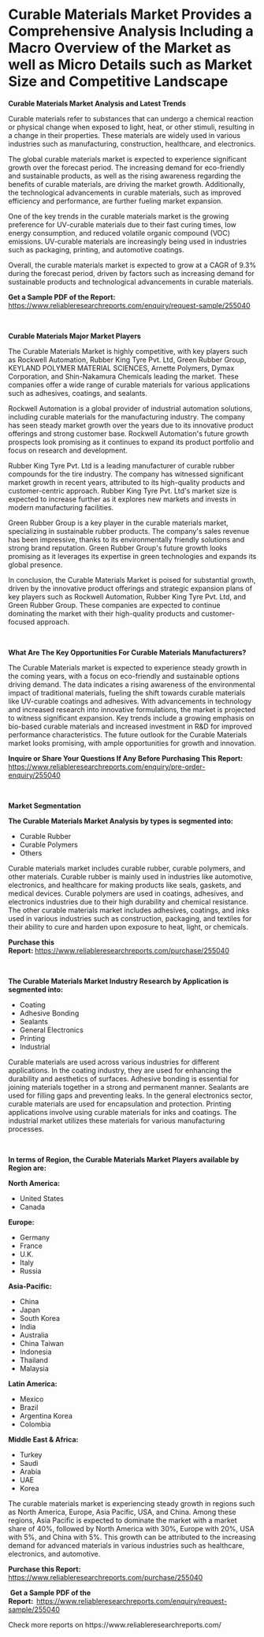 <p><h1>Curable Materials Market Provides a Comprehensive Analysis Including a Macro Overview of the Market as well as Micro Details such as Market Size and Competitive Landscape</h1></p><p><strong>Curable Materials Market Analysis and Latest Trends</strong></p>
<p><p>Curable materials refer to substances that can undergo a chemical reaction or physical change when exposed to light, heat, or other stimuli, resulting in a change in their properties. These materials are widely used in various industries such as manufacturing, construction, healthcare, and electronics.</p><p>The global curable materials market is expected to experience significant growth over the forecast period. The increasing demand for eco-friendly and sustainable products, as well as the rising awareness regarding the benefits of curable materials, are driving the market growth. Additionally, the technological advancements in curable materials, such as improved efficiency and performance, are further fueling market expansion.</p><p>One of the key trends in the curable materials market is the growing preference for UV-curable materials due to their fast curing times, low energy consumption, and reduced volatile organic compound (VOC) emissions. UV-curable materials are increasingly being used in industries such as packaging, printing, and automotive coatings.</p><p>Overall, the curable materials market is expected to grow at a CAGR of 9.3% during the forecast period, driven by factors such as increasing demand for sustainable products and technological advancements in curable materials.</p></p>
<p><strong>Get a Sample PDF of the Report:&nbsp;</strong> <a href="https://www.reliableresearchreports.com/enquiry/request-sample/255040">https://www.reliableresearchreports.com/enquiry/request-sample/255040</a></p>
<p>&nbsp;</p>
<p><strong>Curable Materials Major Market Players</strong></p>
<p><p>The Curable Materials Market is highly competitive, with key players such as Rockwell Automation, Rubber King Tyre Pvt. Ltd, Green Rubber Group, KEYLAND POLYMER MATERIAL SCIENCES, Arnette Polymers, Dymax Corporation, and Shin-Nakamura Chemicals leading the market. These companies offer a wide range of curable materials for various applications such as adhesives, coatings, and sealants.</p><p>Rockwell Automation is a global provider of industrial automation solutions, including curable materials for the manufacturing industry. The company has seen steady market growth over the years due to its innovative product offerings and strong customer base. Rockwell Automation's future growth prospects look promising as it continues to expand its product portfolio and focus on research and development.</p><p>Rubber King Tyre Pvt. Ltd is a leading manufacturer of curable rubber compounds for the tire industry. The company has witnessed significant market growth in recent years, attributed to its high-quality products and customer-centric approach. Rubber King Tyre Pvt. Ltd's market size is expected to increase further as it explores new markets and invests in modern manufacturing facilities.</p><p>Green Rubber Group is a key player in the curable materials market, specializing in sustainable rubber products. The company's sales revenue has been impressive, thanks to its environmentally friendly solutions and strong brand reputation. Green Rubber Group's future growth looks promising as it leverages its expertise in green technologies and expands its global presence.</p><p>In conclusion, the Curable Materials Market is poised for substantial growth, driven by the innovative product offerings and strategic expansion plans of key players such as Rockwell Automation, Rubber King Tyre Pvt. Ltd, and Green Rubber Group. These companies are expected to continue dominating the market with their high-quality products and customer-focused approach.</p></p>
<p>&nbsp;</p>
<p><strong>What Are The Key Opportunities For Curable Materials Manufacturers?</strong></p>
<p><p>The Curable Materials market is expected to experience steady growth in the coming years, with a focus on eco-friendly and sustainable options driving demand. The data indicates a rising awareness of the environmental impact of traditional materials, fueling the shift towards curable materials like UV-curable coatings and adhesives. With advancements in technology and increased research into innovative formulations, the market is projected to witness significant expansion. Key trends include a growing emphasis on bio-based curable materials and increased investment in R&D for improved performance characteristics. The future outlook for the Curable Materials market looks promising, with ample opportunities for growth and innovation.</p></p>
<p><strong>Inquire or Share Your Questions If Any Before Purchasing This Report:</strong> <a href="https://www.reliableresearchreports.com/enquiry/pre-order-enquiry/255040">https://www.reliableresearchreports.com/enquiry/pre-order-enquiry/255040</a></p>
<p>&nbsp;</p>
<p><strong>Market Segmentation</strong></p>
<p><strong>The Curable Materials Market Analysis by types is segmented into:</strong></p>
<p><ul><li>Curable Rubber</li><li>Curable Polymers</li><li>Others</li></ul></p>
<p><p>Curable materials market includes curable rubber, curable polymers, and other materials. Curable rubber is mainly used in industries like automotive, electronics, and healthcare for making products like seals, gaskets, and medical devices. Curable polymers are used in coatings, adhesives, and electronics industries due to their high durability and chemical resistance. The other curable materials market includes adhesives, coatings, and inks used in various industries such as construction, packaging, and textiles for their ability to cure and harden upon exposure to heat, light, or chemicals.</p></p>
<p><strong>Purchase this Report:&nbsp;</strong><a href="https://www.reliableresearchreports.com/purchase/255040">https://www.reliableresearchreports.com/purchase/255040</a></p>
<p>&nbsp;</p>
<p><strong>The Curable Materials Market Industry Research by Application is segmented into:</strong></p>
<p><ul><li>Coating</li><li>Adhesive Bonding</li><li>Sealants</li><li>General Electronics</li><li>Printing</li><li>Industrial</li></ul></p>
<p><p>Curable materials are used across various industries for different applications. In the coating industry, they are used for enhancing the durability and aesthetics of surfaces. Adhesive bonding is essential for joining materials together in a strong and permanent manner. Sealants are used for filling gaps and preventing leaks. In the general electronics sector, curable materials are used for encapsulation and protection. Printing applications involve using curable materials for inks and coatings. The industrial market utilizes these materials for various manufacturing processes.</p></p>
<p>&nbsp;</p>
<p><strong>In terms of Region, the Curable Materials Market Players available by Region are:</strong></p>
<p>
    <p> <strong> North America: </strong>
        <ul>
            <li>United States</li>
            <li>Canada</li>
        </ul>
        </p> 
    <p> <strong> Europe: </strong>
        <ul>
            <li>Germany</li>
            <li>France</li>
            <li>U.K.</li>
            <li>Italy</li>
            <li>Russia</li>
        </ul>
        </p> 
    <p> <strong> Asia-Pacific: </strong>
        <ul>
            <li>China</li>
            <li>Japan</li>
            <li>South Korea</li>
            <li>India</li>
            <li>Australia</li>
            <li>China Taiwan</li>
            <li>Indonesia</li>
            <li>Thailand</li>
            <li>Malaysia</li>
        </ul>
        </p> 
    <p> <strong> Latin America: </strong>
        <ul>
            <li>Mexico</li>
            <li>Brazil</li>
            <li>Argentina Korea</li>
            <li>Colombia</li>
        </ul>
        </p> 
    <p> <strong> Middle East & Africa: </strong>
        <ul>
            <li>Turkey</li>
            <li>Saudi</li>
            <li>Arabia</li>
            <li>UAE</li>
            <li>Korea</li>
        </ul>
    </p>
    </p>
<p><p>The curable materials market is experiencing steady growth in regions such as North America, Europe, Asia Pacific, USA, and China. Among these regions, Asia Pacific is expected to dominate the market with a market share of 40%, followed by North America with 30%, Europe with 20%, USA with 5%, and China with 5%. This growth can be attributed to the increasing demand for advanced materials in various industries such as healthcare, electronics, and automotive.</p></p>
<p><strong>Purchase this Report: </strong><a href="https://www.reliableresearchreports.com/purchase/255040">https://www.reliableresearchreports.com/purchase/255040</a></p>
<p>&nbsp;<strong>Get a Sample PDF of the Report:&nbsp;&nbsp;</strong><a href="https://www.reliableresearchreports.com/enquiry/request-sample/255040">https://www.reliableresearchreports.com/enquiry/request-sample/255040</a></p>
<p><strong></strong></p>
<p>Check more reports on https://www.reliableresearchreports.com/</p>